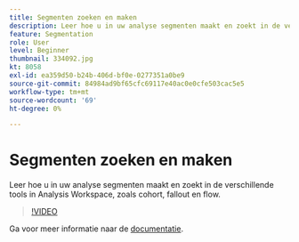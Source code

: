 ```yaml
---
title: Segmenten zoeken en maken
description: Leer hoe u in uw analyse segmenten maakt en zoekt in de verschillende tools in Analysis Workspace, zoals cohort, fallout en flow.
feature: Segmentation
role: User
level: Beginner
thumbnail: 334092.jpg
kt: 8058
exl-id: ea359d50-b24b-406d-bf0e-0277351a0be9
source-git-commit: 84984ad9bf65cfc69117e40ac0e0cfe503cac5e5
workflow-type: tm+mt
source-wordcount: '69'
ht-degree: 0%

---
```


# Segmenten zoeken en maken

Leer hoe u in uw analyse segmenten maakt en zoekt in de verschillende tools in Analysis Workspace, zoals cohort, fallout en flow.

>[!VIDEO](https://video.tv.adobe.com/v/334092/?quality=12&learn=on)

Ga voor meer informatie naar de [documentatie](https://experienceleague.adobe.com/docs/analytics/components/segmentation/segmentation-workflow/seg-workflow.html?lang=nl-NL).
